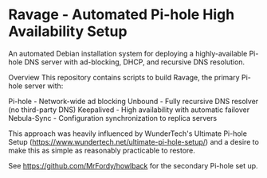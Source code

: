 # Ravage - Automated Pi-hole High Availability Setup
An automated Debian installation system for deploying a highly-available Pi-hole DNS server with ad-blocking, DHCP, and recursive DNS resolution.

Overview
This repository contains scripts to build Ravage, the primary Pi-hole server with:

Pi-hole - Network-wide ad blocking
Unbound - Fully recursive DNS resolver (no third-party DNS)
Keepalived - High availability with automatic failover
Nebula-Sync - Configuration synchronization to replica servers

This approach was heavily influenced by WunderTech's Ultimate Pi-hole Setup (https://www.wundertech.net/ultimate-pi-hole-setup/) and a desire to make this as simple as reasonably practicable to restore.

See https://github.com/MrFordy/howlback for the secondary Pi-hole set up.